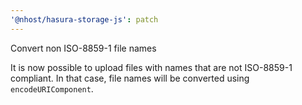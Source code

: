 ```yaml
---
'@nhost/hasura-storage-js': patch
---
```


Convert non ISO-8859-1 file names

It is now possible to upload files with names that are not ISO-8859-1 compliant.
In that case, file names will be converted using `encodeURIComponent`.

